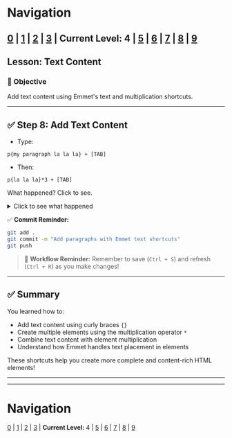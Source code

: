 # Navigation
[0](./emmet-intro-lv0.md) | [1](./emmet-intro-lv1.md) | [2](./emmet-intro-lv2.md) | [3](./emmet-intro-lv3.md) | **Current Level:** 4 | [5](./emmet-intro-lv5.md) | [6](./emmet-intro-lv6.md) | [7](./emmet-intro-lv7.md) | [8](./emmet-intro-lv8.md) | [9](./emmet-intro-lv9.md)
---

## Lesson: Text Content

### 🎯 Objective

Add text content using Emmet's text and multiplication shortcuts.

---

## ✅ Step 8: Add Text Content

* Type:

```
p{my paragraph la la la} + [TAB]
```

* Then:

```
p{la la la}*3 + [TAB]
```

What happened? Click to see.

<details>
  <summary>Click to see what happened</summary>
  <div>
    <p>The first shortcut created `<p>my paragraph la la la</p>` with the text inside the curly braces placed between the opening and closing tags. The second shortcut created three paragraphs with the same text using the `*3` multiplication feature!</p>
  </div>
</details>

✅ **Commit Reminder:**

```bash
git add .
git commit -m "Add paragraphs with Emmet text shortcuts"
git push
```

> 🔄 **Workflow Reminder:** Remember to save (`Ctrl + S`) and refresh (`Ctrl + R`) as you make changes!

---

## ✅ Summary

You learned how to:
* Add text content using curly braces `{}`
* Create multiple elements using the multiplication operator `*`
* Combine text content with element multiplication
* Understand how Emmet handles text placement in elements

These shortcuts help you create more complete and content-rich HTML elements!

---


---

# Navigation
[0](./emmet-intro-lv0.md) | [1](./emmet-intro-lv1.md) | [2](./emmet-intro-lv2.md) | [3](./emmet-intro-lv3.md) | **Current Level:** 4 | [5](./emmet-intro-lv5.md) | [6](./emmet-intro-lv6.md) | [7](./emmet-intro-lv7.md) | [8](./emmet-intro-lv8.md) | [9](./emmet-intro-lv9.md)
